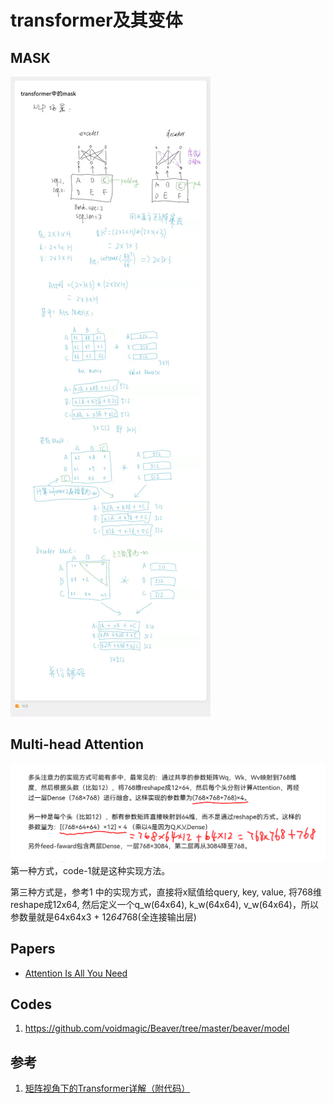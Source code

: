 # transformer及其变体

## MASK
![MASK](img\transofrmer_mask.jpg)
## Multi-head Attention
![multi-head](img\multi-head.png)
第一种方式，code-1就是这种实现方法。

第三种方式是，参考1 中的实现方式，直接将x赋值给query, key, value, 将768维reshape成12x64, 然后定义一个q_w(64x64), k_w(64x64), v_w(64x64)，所以参数量就是64x64x3 + 12*64*768(全连接输出层)
## Papers
* [Attention Is All You Need](https://arxiv.org/abs/1706.03762)
## Codes
1. https://github.com/voidmagic/Beaver/tree/master/beaver/model
## 参考
1. [矩阵视角下的Transformer详解（附代码）](https://mp.weixin.qq.com/s/ZllvtpGfkLrcUBKZDtdoTA)